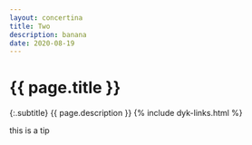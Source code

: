 ```yaml
---
layout: concertina
title: Two
description: banana
date: 2020-08-19
---
```


# {{ page.title }}

{:.subtitle}
{{ page.description }}
{% include dyk-links.html %}

this is a tip

